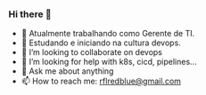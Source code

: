 ### Hi there 👋

- 🔭 Atualmente trabalhando como Gerente de TI.
- 🌱 Estudando e iniciando na cultura devops.
- 👯 I’m looking to collaborate on devops
- 🤔 I’m looking for help with k8s, cicd, pipelines...
- 💬 Ask me about anything
- 📫 How to reach me: rflredblue@gmail.com
<!--
**leg1on4rio/leg1on4rio** is a ✨ _special_ ✨ repository because its `README.md` (this file) appears on your GitHub profile.

Here are some ideas to get you started:

- 🔭 Atualmente trabalhando como Gerente de TI.
- 🌱 Estudando e iniciando na cultura devops.
- 👯 I’m looking to collaborate on devops
- 🤔 I’m looking for help with k8s, cicd, pipelines...
- 💬 Ask me about anything
- 📫 How to reach me: rflredblue@gmail.com
-->

